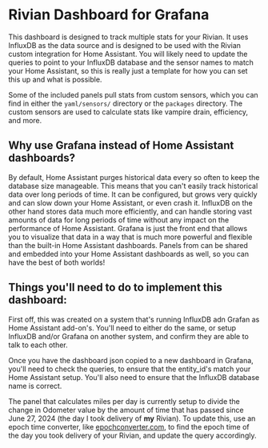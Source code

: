 # Rivian Dashboard for Grafana

This dashboard is designed to track multiple stats for your Rivian. It uses InfluxDB as the data source and is designed to be used with the Rivian custom integration for Home Assistant. You will likely need to update the queries to point to your InfluxDB database and the sensor names to match your Home Assistant, so this is really just a template for how you can set this up and what is possible.

Some of the included panels pull stats from custom sensors, which you can find in either the `yaml/sensors/` directory or the `packages` directory. The custom sensors are used to calculate stats like vampire drain, efficiency, and more.

## Why use Grafana instead of Home Assistant dashboards?

By default, Home Assistant purges historical data every so often to keep the database size manageable. This means that you can't easily track historical data over long periods of time. It can be configured, but grows very quickly and can slow down your Home Assistant, or even crash it. InfluxDB on the other hand stores data much more efficiently, and can handle storing vast amounts of data for long periods of time without any impact on the performance of Home Assistant. Grafana is just the front end that allows you to visualize that data in a way that is much more powerful and flexible than the built-in Home Assistant dashboards. Panels from can be shared and embedded into your Home Assistant dashboards as well, so you can have the best of both worlds!

## Things you'll need to do to implement this dashboard:

First off, this was created on a system that's running InfluxDB adn Grafan as Home Assistant add-on's. You'll need to either do the same, or setup InfluxDB and/or Grafana on another system, and confirm they are able to talk to each other. 

Once you have the dashboard json copied to a new dashboard in Grafana, you'll need to check the queries, to ensure that the entity_id's match your Home Assistant setup. You'll also need to ensure that the InfluxDB database name is correct.

The panel that calculates miles per day is currently setup to divide the change in Odometer value by the amount of time that has passed since June 27, 2024 (the day I took delivery of **my** Rivian). To update this, use an epoch time converter, like [epochconverter.com](https://epochconverter.com "Epoch Converter"), to find the epoch time of the day you took delivery of your Rivian, and update the query accordingly.